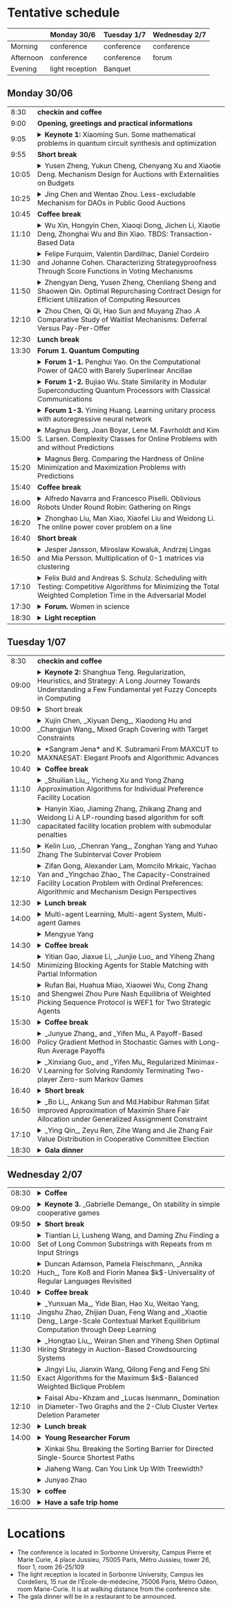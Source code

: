# Tentative schedule  

|           | Monday 30/6       | Tuesday 1/7 | Wednesday 2/7| 
| --------- |:----------------- | ----------- | ------------ | 
| Morning   | conference        | conference  | conference   | 
| Afternoon | conference        | conference  | forum        | 
| Evening   | light reception   | Banquet     |              | 

## Monday 30/06


<table>
<tr>
 <td>8:30</td>
 <td><b>checkin and coffee</b></td>
</tr>
<tr>
 <td>9:00</td>
 <td><b>Opening, greetings and practical informations</b></td>
</tr>
<tr>
<td>9:05</td>
 <td>
  <details>
<summary><b>Keynote 1:</b> Xiaoming Sun. Some mathematical problems in quantum circuit synthesis and optimization</summary>
Quantum circuits, serving as the foundational mathematical framework for quantum algorithm design, have become one of the key research areas in the field of quantum computing. As the field transitions beyond the Noisy Intermediate-Scale Quantum (NISQ) era, the synthesis and optimization of quantum circuits have emerged as critical challenges. While classical circuit complexity primarily focuses on minimizing size and depth, the complexity of quantum circuits demands a multi-objective approach encompassing additional metrics involving the number of auxiliary qubits, different energy levels used, and many other aspects. In this talk, we will discuss a series of new problems and recent research progress in quantum circuit compression, and explore theoretical connections between these problems and classical important problems such as Babai's conjecture about the diameter of Cayley graphs.
</details>
 </td>
</tr>
<tr>
 <td>9:55</td>
 <td><b>Short break</b></td>
</tr>

<tr>
<td>10:05</td>
 <td>
  <details>
<summary>Yusen Zheng, Yukun Cheng, Chenyang Xu and Xiaotie Deng. Mechanism Design for Auctions with Externalities on Budgets</summary>
Abstract TBA
</details>
 </td>
</tr>

<tr>
<td>10:25</td>
 <td>
  <details>
<summary>Jing Chen and Wentao Zhou. Less-excludable Mechanism for DAOs in Public Good Auctions</summary>
Abstract TBA
</details>
 </td>
</tr>

<tr>
<td>10:45</td>
 <td><b>Coffee break</b></td>
</tr>

<tr>
<td>11:10</td>
 <td>
  <details>
<summary>Wu Xin, Hongyin Chen, Xiaoqi Dong, Jichen Li, Xiaotie Deng, Zhonghai Wu and Bin Xiao. TBDS: Transaction-Based Data</summary>
Abstract TBA
</details>
 </td>
</tr>

<tr>
<td>11:30</td>
 <td>
  <details>
<summary>Felipe Furquim, Valentin Dardilhac, Daniel Cordeiro and Johanne Cohen. Characterizing Strategyproofness Through Score Functions in Voting Mechanisms</summary>
Abstract TBA
</details>
 </td>
</tr>

<tr>
<td>11:50</td>
 <td>
  <details>
<summary>Zhengyan Deng, Yusen Zheng, Chenliang Sheng and Shaowen Qin. Optimal Repurchasing  Contract Design for Efficient Utilization of Computing Resources </summary>
Abstract TBA
</details>
 </td>
</tr>


<tr>
<td>12:10</td>
 <td>
  <details>
<summary>Zhou Chen, Qi Qi, Hao Sun and Muyang Zhao .A Comparative Study of Waitlist Mechanisms: Deferral Versus Pay-Per-Offer</summary>
Abstract TBA
</details>
 </td>
</tr>


<tr>
<td>12:30</td>
 <td><b>Lunch break</b></td>
</tr>

<tr>
<td>13:30</td>
 <td><b>Forum 1. Quantum Computing</b></td>
</tr>

<tr>
<td></td>
 <td>
<details>
<summary><b>Forum 1-1.</b> Penghui Yao. On the Computational Power of QAC0 with Barely Superlinear Ancillae </summary>
$\mathrm{QAC}^0$ is the family of constant-depth polynomial-size quantum circuits consisting of arbitrary single qubit unitaries and multi-qubit Toffoli gates. It was introduced by Moore [arXiv: 9903046] as a quantum counterpart of $\mathrm{AC}^0$, along with the conjecture that $\mathrm{QAC}^0$ circuits can not compute PARITY. In this work we make progress on this longstanding conjecture: we show that any depth-$d$ $\mathrm{QAC}^0$ circuit requires $n^{1+3^{-d}}$ ancillae to compute a function with approximate degree $\Theta(n)$, which includes PARITY, MAJORITY and $\mathrm{MOD}_k$. This is the first superlinear lower bound on the size of the ancillae required for computing parity. We further establish superlinear lower bounds on quantum state synthesis and quantum channel synthesis. These lower bounds are derived by giving low-degree approximations to $\mathrm{QAC}^0$ circuits. We show that a depth-$d$ $\mathrm{QAC}^0$ circuit with $a$ ancillae, when applied to low-degree operators, has a degree $(n+a)^{1-3^{-d}}$ polynomial approximation in the spectral norm. This implies that the class $\mathrm{QLC}^0$, corresponding to linear size $\mathrm{QAC}^0$ circuits, has approximate degree $o(n)$. This is a quantum generalization of the result that $\mathrm{LC}^0$ circuits have approximate degree $o(n)$ by Bun, Kothari, and Thaler [SODA 2019]. Our result also implies that $\mathrm{QLC}^0\neq\mathrm{NC}^1$.<br><br>

Biography: Penghui Yao is a professor in the Department of Computer Science and Technology, Nanjing University. He obtained his doctoral degree from Centre for Quantum Technology, National University of Singapore. Prior to joining Nanjing University, He was a postdoctoral researcher at CWI Netherlands;  IQC University of Waterloo and QuICS University of Maryland. His research mainly focuses on quantum algorithms, quantum information theory and quantum computational complexity.
</details>
 </td>
</tr>

<tr>
<td></td>
 <td>
<details>
<summary><b>Forum 1-2.</b> Bujiao Wu. State Similarity in Modular Superconducting Quantum Processors with Classical Communications</summary>
As quantum devices continue to scale, distributed quantum computing emerges as a promising strategy for executing large-scale tasks across modular quantum processors. A central challenge in this paradigm is verifying the correctness of computational outcomes when subcircuits are executed independently following circuit cutting. In this work, we propose a cross-platform fidelity estimation algorithm tailored for modular architectures. Our method achieves substantial reductions in sample complexity compared to previous approaches designed for single-processor systems. We experimentally implement the protocol on modular superconducting quantum processors with up to 6 qubits to verify the similarity of two 11-qubit GHZ states. Beyond verification, we show that our algorithm enables a federated quantum kernel method that preserves data privacy. As a proof of concept, we apply it to a 5-qubit quantum phase learning task using six 3-qubit modules, successfully extracting phase information with just eight training samples. These results establish a practical path for
scalable verification and trustworthy quantum machine learning of modular quantum processors.

Reference: Wu, Bujiao, et al. "State Similarity in Modular Superconducting Quantum Processors with Classical Communications." arXiv preprint arXiv:2506.01657 (2025).

Biography: Bujiao Wu, an associate researcher at the International Quantum Academy. Her main research areas include the design of quantum algorithms, optimization of quantum circuits, quantum randomized measurements, quantum machine learning, and quantum advantages.
</details>
 </td>
</tr>

<tr>
<td></td>
 <td>
<details>
<summary><b>Forum 1-3.</b> Yiming Huang. Learning unitary process with autoregressive neural network</summary>
Characterizing quantum processes is a cornerstone of quantum information science, but conventional techniques like quantum process tomography (QPT) demand extensive resources and suffer from poor scalability. Here, we propose a learning-based approach that leverages the generative model to efficiently learn Hamiltonian dynamics. By decomposing such dynamics into a linear combination of Pauli operators, with the expansion coefficients parameterized by an autoregressive neural network (ARNN), we design an infidelity loss and then train the ARNN to learn such unitary process. Our numerical experiments demonstrate that our proposed model offers a scalable and flexible pathway for characterizing quantum operations with potential applications in quantum computing and quantum information processing.<br><br>
Biography: Yiming Huang, a postdoctoral fellow at the Center on Frontiers of Computing Studies, Peking University, mainly focus on quantum algorithm and optimization for NISQ devices, and leveraging machine learning to tackle problems in quantum chemistry and many-body physics. His work aims to advance the application of quantum computing and machine learning in complex optimization and data processing.
</details>
 </td>
</tr>


<tr>
<td>15:00</td>
 <td>
  <details>
<summary>Magnus Berg, Joan Boyar, Lene M. Favrholdt and Kim S. Larsen. Complexity Classes for Online Problems with and without Predictions</summary>
Abstract TBA
</details>
 </td>
</tr>

<tr>
<td>15:20</td>
 <td>
  <details>
<summary>Magnus Berg. Comparing the Hardness of Online Minimization and Maximization Problems with Predictions</summary>
Abstract TBA
</details>
 </td>
</tr>



<tr>
<td>15:40</td>
 <td><b>Coffee break</b></td>
</tr>

<tr>
<td>16:00</td>
 <td>
  <details>
<summary>Alfredo Navarra and Francesco Piselli. Oblivious Robots Under Round Robin: Gathering on Rings</summary>
Abstract TBA
</details>
 </td>
</tr>

<tr>
<td>16:20</td>
 <td>
  <details>
<summary>Zhonghao Liu, Man Xiao, Xiaofei Liu and Weidong Li. The online power cover problem on a line</summary>
Abstract TBA
</details>
 </td>
</tr>

<tr>
<td>16:40</td>
 <td><b>Short break</b></td>
</tr>
<tr>
 
<td>16:50</td>
 <td>
  <details>
<summary>Jesper Jansson, Miroslaw Kowaluk, Andrzej Lingas and Mia Persson. Multiplication of 0-1 matrices via clustering</summary>
Abstract TBA
</details>
 </td>
</tr>

<tr>
<td>17:10</td>
 <td>
  <details>
<summary>Felix Buld and Andreas S. Schulz. Scheduling with Testing: Competitive Algorithms for Minimizing the Total Weighted Completion Time in the Adversarial Model</summary>
Abstract TBA
</details>
 </td>
</tr>

<tr>
<td>17:30</td>
 <td>
  <details>
<summary><b>Forum.</b> Women in science</summary>
Abstract TBA
</details>
 </td>
</tr>

<tr>
<td>18:30</td>
 <td>
  <details>
<summary><b>Light reception</b></summary>
Located in Sorbonne University, Campus les Cordeliers, 15 rue de l'École-de-médecine, 75006 Paris, Métro Odéon, room Marie-Curie. It is at walking distance from the conference site.
</details>
 </td>
</tr>


</table>





## Tuesday 1/07

<table>
<tr>
 <td>8:30</td>
 <td><b>checkin and coffee</b></td>
</tr>
<tr>
<td>09:00</td>
<td>
<details><summary><b>Keynote 2:</b> Shanghua Teng. Regularization, Heuristics, and Strategy: A Long Journey Towards Understanding a Few Fundamental yet Fuzzy Concepts in Computing</summary>
"Thinking outside the box" has long been a defining trait of theoretical computer science. As a field, we value elegant theories, enlightening proofs, and insightful — sometimes unexpected — connections. However, we also look beyond theory to the practical world, seeking inspiration, establishing links, and explaining empirical trends. We aim for models that capture the essence of fundamental tasks, and for theories that shed insight on basic phenomena in computing.

In this talk, I will highlight how a long journey towards understanding a few fundamental, yet fuzzy, concepts in computing—specifically, “heuristics” (in algorithm design and AI), “regularization” (in machine learning), and “strategies” (in game and combinatorial game theory)—has led to the development of new conceptual frameworks, algorithmic techniques, and mathematical theories.

Short-Bio: Shang-Hua Teng is a University Professor and Seely G. Mudd Professor of Computer Science and Mathematics at USC. He is a fellow of SIAM, ACM, and Alfred P. Sloan Foundation, and has twice won the Gödel Prize, first in 2008, for developing smoothed analysis, and then in 2015, for designing the breakthrough scalable Laplacian solver. Citing him as, “one of the most original theoretical computer scientists in the world”, the Simons Foundation named him a 2014 Simons Investigator to pursue long-term curiosity-driven fundamental research. He also received the 2009 Fulkerson Prize,  2023 Science & Technology Award for Overseas Chinese from the China Computer Federation, 2022 ACM SIGecom Test of Time Award (for settling the complexity of computing a Nash equilibrium), 2021 ACM STOC Test of Time Award (for smoothed analysis), 2020 Phi Kappa Phi Faculty Recognition Award (2020)  for his book Scalable Algorithms for Data and Network Analysis, 2025 STOC Test of Time Award and 2011 STOC Best Paper Award (for improving maximum-flow minimum-cut algorithms). In addition, he and collaborators developed the first optimal well-shaped Delaunay mesh generation algorithms for arbitrary three-dimensional domains, settled the Rousseeuw-Hubert regression-depth conjecture in robust statistics, and resolved two long-standing complexity-theoretical questions regarding the Sprague-Grundy theorem in combinatorial game theory. For his industry work with Xerox, NASA, Intel, IBM, Akamai, and Microsoft, he received fifteen patents in areas including compiler optimization, Internet technology, and social networks.
</details>
</td>
</tr>
<tr>
<td>09:50</td>
<td>
<details><summary>Short break</summary>
</details>
</td>
</tr>
<tr>
<td>10:00</td>
<td>
<details><summary> Xujin Chen, _Xiyuan Deng_, Xiaodong Hu and _Changjun Wang_ Mixed Graph Covering with Target Constraints </summary>
Abstract TBA</details>
</td>
</tr>
<tr>
<td>10:20</td>
<td>
<details><summary> *Sangram Jena* and K. Subramani From MAXCUT to MAXNAESAT: Elegant Proofs and Algorithmic Advances </summary>
Abstract TBA</details>
</td>
</tr>
<tr>
<td>10:40</td>
<td>
<details><summary><b>Coffee break</b></summary>
</details></td>
</tr>
<tr>
<td>11:10</td>
<td>
<details><summary> _Shuilian Liu_, Yicheng Xu and Yong Zhang Approximation Algorithms for Individual Preference Facility Location </summary>
Abstract TBA</details>
</td>
</tr>
<tr>
<td>11:30</td>
<td>
<details><summary> Hanyin Xiao, Jiaming Zhang, Zhikang Zhang and Weidong Li A LP-rounding based algorithm for soft capacitated facility location problem with submodular penalties </summary>
Abstract TBA</details>
</td>
</tr>
<tr>
<td>11:50</td>
<td>
<details><summary> Kelin Luo, _Chenran Yang_, Zonghan Yang and Yuhao Zhang The Subinterval Cover Problem </summary>
Abstract TBA</details>
</td>
</tr>
<tr>
<td>12:10</td>
<td>
<details><summary> Zifan Gong, Alexander Lam, Momcilo Mrkaic, Yachao Yan and _Yingchao Zhao_ The Capacity-Constrained Facility Location Problem with Ordinal Preferences: Algorithmic and Mechanism Design Perspectives </summary>
Abstract TBA</details>
</td>
</tr>
<tr>
<td>12:30</td>
<td>
<details><summary><b>Lunch break</b></summary>
Abstract TBA</details>
</td>
</tr>
<tr>
<td>14:00</td>
<td>
<details><summary> Multi-agent Learning, Multi-agent System, Multi-agent Games </summary>
Abstract TBA</details>
</td>
</tr>
<tr>
<td> </td>
<td>
<details><summary> Mengyue Yang </summary>
Abstract TBA</details>
</td>
</tr>
<tr>
<td>14:30</td>
<td>
<details><summary><b>Coffee break</b></summary>
</details>
</td>
</tr>
<tr>
<td>14:50</td>
<td>
<details><summary> Yitian Gao, Jiaxue Li, _Junjie Luo_ and Yiheng Zhang Minimizing Blocking Agents for Stable Matching with Partial Information </summary>
Abstract TBA</details>
</td>
</tr>
<tr>
<td>15:10</td>
<td>
<details><summary> Rufan Bai, Huahua Miao, Xiaowei Wu, Cong Zhang and Shengwei Zhou Pure Nash Equilibria of Weighted Picking Sequence Protocol is WEF1 for Two Strategic Agents </summary>
Abstract TBA</details>
</td>
</tr>
<tr>
<td>15:30</td>
<td>
<details><summary><b>Coffee break</b></summary>
</details>
</td>
</tr>
<tr>
<td>16:00</td>
<td>
<details><summary> _Junyue Zhang_ and _Yifen Mu_ A Payoff-Based Policy Gradient Method in Stochastic Games with Long-Run Average Payoffs </summary>
Abstract TBA</details>
</td>
</tr>
<tr>
<td>16:20</td>
<td>
<details><summary> _Xinxiang Guo_ and _Yifen Mu_ Regularized Minimax-V Learning for Solving Randomly Terminating Two-player Zero-sum Markov Games </summary>
Abstract TBA</details>
</td>
</tr>
<tr>
<td>16:40</td>
<td>
<details><summary><b>Short break</b></summary>
</details>
</td>
</tr>
<tr>
<td>16:50</td>
<td>
<details><summary> _Bo Li_, Ankang Sun and Md.Habibur Rahman Sifat Improved Approximation of Maximin Share Fair Allocation under Generalized Assignment Constraint </summary>
Abstract TBA</details>
</td>
</tr>
<tr>
<td>17:10</td>
<td>
<details><summary> _Ying Qin_, Zeyu Ren, Zihe Wang and Jie Zhang Fair Value Distribution in Cooperative Committee Election </summary>
Abstract TBA</details>
</td>
</tr>
<tr>
<td>18:30</td>
<td>
<details><summary><b>Gala dinner</b></summary>
Location TBA</details>
</td>
</tr>
</table>

## Wednesday 2/07

<table>
<tr>
<td>08:30</td>
<td>
<details><summary><b>Coffee</b></summary>
</details>
</td>
</tr>
<tr>
<td>09:00</td>
<td>
<details><summary><b>Keynote 3.</b> _Gabrielle Demange_ On stability in simple cooperative games </summary>
Abstract TBA</details>
</td>
</tr>
<tr>
<td>09:50</td>
<td>
<details><summary><b>Short break</b></summary>
</details>
</td>
</tr>
<tr>
<td>10:00</td>
<td>
<details><summary> Tiantian Li, Lusheng Wang, and Daming Zhu Finding a Set of Long Common Substrings with Repeats from m Input Strings </summary>
Abstract TBA</details>
</td>
</tr>
<tr>
<td>10:20</td>
<td>
<details><summary> Duncan Adamson, Pamela Fleischmann, _Annika Huch_, Tore Koß and Florin Manea $k$-Universality of Regular Languages Revisited </summary>
Abstract TBA</details>
</td>
</tr>
<tr>
<td>10:40</td>
<td>
<details><summary><b>Coffee break</b></summary>
</details>
</td>
</tr>
<tr>
<td>11:10</td>
<td>
<details><summary> _Yunxuan Ma_, Yide Bian, Hao Xu, Weitao Yang, Jingshu Zhao, Zhijian Duan, Feng Wang and _Xiaotie Deng_ Large-Scale Contextual Market Equilibrium Computation through Deep Learning </summary>
Abstract TBA</details>
</td>
</tr>
<tr>
<td>11:30</td>
<td>
<details><summary> _Hongtao Liu_, Weiran Shen and Yiheng Shen Optimal Hiring Strategy in Auction-Based Crowdsourcing Systems </summary>
Abstract TBA</details>
</td>
</tr>
<tr>
<td>11:50</td>
<td>
<details><summary> Jingyi Liu, Jianxin Wang, Qilong Feng and Feng Shi Exact Algorithms for the Maximum $k$-Balanced Weighted Biclique Problem </summary>
Abstract TBA</details>
</td>
</tr>
<tr>
<td>12:10</td>
<td>
<details><summary> Faisal Abu-Khzam and _Lucas Isenmann_ Domination in Diameter-Two Graphs and the 2-Club Cluster Vertex Deletion Parameter </summary>
Abstract TBA</details>
</td>
</tr>
<tr>
<td>12:30</td>
<td>
<details><summary><b>Lunch break</b></summary>
Abstract TBA</details>
</td>
</tr>
<tr>
<td>14:00</td>
<td>
<details><summary><b>Young Researcher Forum</b></summary>
</details>
</td>
</tr>
<tr>
<td> </td>
<td>
<details><summary> Xinkai Shu. Breaking the Sorting Barrier for Directed Single-Source Shortest Paths </summary>
We give a deterministic $O(m \log^{2/3} n)$-time algorithm for single-source shortest paths (SSSP) on directed graphs with real non-negative edge weights in comparison-addition model. This is the first result to break the $O(m + n \log n)$ time bound of Dijkstra algorithm on sparse graphs, showing that Dijkstra's algorithm is not optimal for SSSP.<br><br>
 
Biography: Xinkai Shu is a postdoctoral researcher at Max Planck Institute for Informatics. He obtained his PhD in Computer Science at The University of Hong Kong, supervised by Prof. Zhiyi Huang. Before that he obtained his bachelor's degree from Yao Class, Tsinghua University. His research interest is online algorithms, algorithmic game theory and fundamental graph algorithms.
</details>
</td>
</tr>
<tr>
<td> </td>
<td>
<details><summary> Jiaheng Wang. Can You Link Up With Treewidth? </summary>
In a fundamental paper in parameterized complexity theory, Marx constructed k-vertex graphs H of maximum degree 3 such that n^o(k/log k) time algorithms for detecting colorful H-subgraphs would refute the Exponential-Time Hypothesis (ETH). This result is widely used to obtain almost-tight conditional lower bounds for parameterized problems under ETH.

We give a new, fully self-contained and elementary proof of this result avoiding arguments involving expander graphs, which were required in previous papers. In our proof, we introduce a novel graph parameter of independent interest, the linkage capacity, and then use a simple construction of communication networks credited to Beneš to obtain such hard patterns.

Our technique only requires elementary divide-and-conquer arguments that feature in first-year undergraduate introduction courses to discrete mathematics and computer science.

This paper has appeared at STACS'25. Joint work with Radu Curticapean (Regensburg, ITU Copenhagen), Simon Döring (Saarland, MPI) and Daniel Neuen (MPI). 
<br><br>
Biography: Jiaheng Wang is currently a postdoctoral researcher at the University of Regensburg. He worked as a postdoctoral research associate at the University of Edinburgh from 2023 to 2024. Prior to this, he obtained his PhD degree in 2023 from the University of Edinburgh, supervised by Dr. Heng Guo. Even earlier, he obtained his BSc degree (summa cum laude) in 2020 from Peking University as a member of the Turing Class. His research interest lies in multiple topics in theoretical computer science, with a focus on algorithms and complexity for counting problems. 
</details>
</td>
</tr>
<tr>
<td> </td>
<td>
<details><summary> Junyao Zhao </summary>
Abstract TBA</details>
</td>
</tr>
<tr>
<td>15:30</td>
<td>
<details><summary><b>coffee</b></summary>
</details>
</td>
</tr>
<tr>
<td>16:00</td>
<td>
<details><summary><b>Have a safe trip home</b></summary>
</details>
</td>
</tr>
</table>
                                                                                                                       

# Locations

- The conference is located in Sorbonne University, Campus Pierre et Marie Curie, 4 place Jussieu, 75005 Paris, Métro Jussieu, tower 26, floor 1, room 26-25/109
- The light reception is located in Sorbonne University, Campus les Cordeliers, 15 rue de l'École-de-médecine, 75006 Paris, Métro Odéon, room Marie-Curie. It is at walking distance from the conference site.
- The gala dinner will be in a restaurant to be announced.
